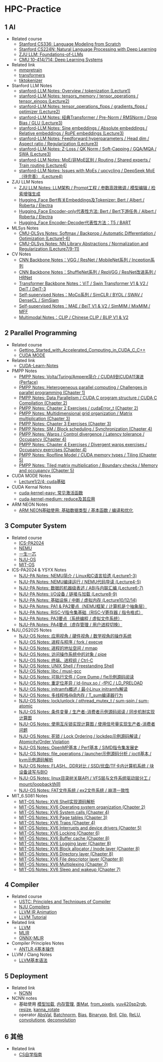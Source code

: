 # HPC-Practice

## 1 AI 

- Related course
  - [Stanford CS336: Language Modeling from Scratch](https://stanford-cs336.github.io/spring2025/)
  - [Stanford CS224N: Natural Language Processing with Deep Learning](http://web.stanford.edu/class/cs224n/index.html)
  - [ZJU LLM: Foundations-of-LLMs](https://github.com/ZJU-LLMs/Foundations-of-LLMs)
  - [CMU 10-414/714: Deep Learning Systems](https://dlsyscourse.org/)
- Related link
  - [mmpretrain](https://github.com/open-mmlab/mmpretrain/tree/main)
  - [transformers](https://github.com/huggingface/transformers)
  - [tiktokenizer](https://tiktokenizer.vercel.app)
- Stanford LLM Notes
  - [stanford-LLM Notes: Overview / tokenization (Lecture1)](./course/AI/CS336/stanford_LLM_notes_01_Overview_tokenization.md)
  - [stanford-LLM Notes: tensors_memory / tensor_operations / tensor_einops (Lecture2)](./course/AI/CS336/stanford_LLM_notes_02_PyTorch_resource_accounting_Part_1.md)
  - [stanford-LLM Notes: tensor_operations_flops / gradients_flops / optimizer (Lecture2)](./course/AI/CS336/stanford_LLM_notes_02_PyTorch_resource_accounting_Part_2.md)
  - [stanford-LLM Notes: 经典Transformer / Pre-Norm / RMSNorm / Drop Bias / GLU (Lecture3)](./course/AI/CS336/stanford_LLM_notes_03_Architectures_hyperparameters_Part_1.md)
  - [stanford-LLM Notes: Sine embeddings / Absolute embeddings / Relative embeddings / RoPE embeddings (Lecture3)](./course/AI/CS336/stanford_LLM_notes_03_Architectures_hyperparameters_Part_2.md)
  - [stanford-LLM Notes: Feedforward hyperparameters / Head dim / Aspect ratio / Regularization (Lecture3)](./course/AI/CS336/stanford_LLM_notes_03_Architectures_hyperparameters_Part_3.md)
  - [stanford-LLM Notes: Z-Loss / QK Norm / Soft-Capping / GQA/MQA / SWA (Lecture3)](./course/AI/CS336/stanford_LLM_notes_03_Architectures_hyperparameters_Part_4.md)
  - [stanford-LLM Notes: MoE/非MoE区别 / Routing / Shared experts / Train routing (Lecture4)](./course/AI/CS336/stanford_LLM_notes_04_Mixture_of_expert_Part_1.md)
  - [stanford-LLM Notes: Issues with MoEs / upcycling / DeepSeek MoE（待完善） (Lecture4)](./course/AI/CS336/stanford_LLM_notes_04_Mixture_of_expert_Part_2.md)
- ZJU LLM Notes
  - [ZJU LLM Notes: LLM架构 / Prompt工程 / 参数高效微调 / 模型编辑 / 检索增强生成](./course/AI/ZJU_LLM/LLM_notes_01_LLM基础.md)
  - [Hugging_Face Bert有关Embeddings及Tokenizer: Bert / Albert / Roberta / Electra](./course/AI/ZJU_LLM/LLM_notes_02_Hugging_Face_Bert有关Embeddings及Tokenizer.md)
  - [Hugging_Face Encoder-only代表性方法: Bert / Bert下游任务 / Albert / Roberta / Electra](./course/AI/ZJU_LLM/LLM_notes_03_Hugging_Face_Bert有关模型架构.md)
  - [Hugging_Face Encoder-Decoder代表性方法：T5 / BART](./course/AI/ZJU_LLM/LLM_notes_04_Hugging_Face_T5_BART.md)
- MLSys Notes
  - [CMU-DLSys Notes: Softmax / Backprop / Automatic Differentiation / Optimization (Lecture1-6)](./course/AI/10-414_714/10-414-714_notes_01.md)
  - [CMU-DLSys Notes: NN Library Abstractions / Normalization and Regularization (Lecture7/9-11)](./course/AI/10-414_714/10-414-714_notes_02.md)
- CV Notes
  - [CNN Backbone Notes：VGG / ResNet / MobileNet系列 / Inception系列](./course/AI/CV/CV_notes_01_经典CNN_Backbone.md)
  - [CNN Backbone Notes：ShuffleNet系列 / RepVGG / ResNet改进系列 / HRNet](./course/AI/CV/CV_notes_02_经典CNN_Backbone.md)
  - [Transformer Backbone Notes：ViT / Swin Transformer V1 & V2 / DeiT / DeiT-3](./course/AI/CV/CV_notes_03_经典Transformer_Backbone.md)
  - [Self-supervised Notes：MoCo系列 / SimCLR / BYOL / SWAV / DenseCL / SimSiam](./course/AI/CV/CV_notes_04_经典对比学习自监督算法.md)
  - [Self-supervised Notes：MAE / BeiT V1 & V2 / SimMIM / MixMIM / MFF](./course/AI/CV/CV_notes_05_经典MIM自监督算法.md)
  - [Multimodal Notes：CLIP / Chinese CLIP / BLIP V1 & V2](./course/AI/CV/CV_notes_06_经典多模态自监督算法.md)

## 2 Parallel Programming

- Related course
  - [Getting_Started_with_Accelerated_Computing_in_CUDA_C_C++](https://learn.nvidia.com/courses/course-detail?course_id=course-v1:DLI+C-AC-01+V1/)
  - [CUDA MODE](https://github.com/gpu-mode/lectures)
- Related link
  - [CUDA-Learn-Notes](https://github.com/DefTruth/cuda-learn-notes)
- PMPP Notes 
  - [PMPP Notes: Volta/Turing/Ampere简介 / CUDA9到CUDA11演进 (Perface)](./course/CUDA/PMPP/PMPP_notes_01_Perface.md)
  - [PMPP Notes: Heterogeneous parallel computing / Challenges in parallel programming (Chapter 1)](./course/CUDA/PMPP/PMPP_notes_02_Introduce.md)
  - [PMPP Notes: Data Parallelism / CUDA C program structure / CUDA C Compilation (Chapter 2)](./course/CUDA/PMPP/PMPP_notes_03_Heterogeneous_data_parallel_computing.md)
  - [PMPP Notes: Chapter 2 Exercises / cudaError_t (Chapter 2)](./course/CUDA/PMPP/PMPP_notes_03_chapter_2_exercise.md)
  - [PMPP Notes: Multidimensional grid organization / Matrix multiplication (Chapter 3)](./course/CUDA/PMPP/PMPP_notes_04_Multidimensional_grids_and_data.md)
  - [PMPP Notes: Chapter 3 Exercises (Chapter 3)](./course/CUDA/PMPP/PMPP_notes_04_chapter_3_exercise.md)
  - [PMPP Notes: SM / Block scheduling / Synchronization (Chapter 4)](./course/CUDA/PMPP/PMPP_notes_05_Architecture_of_a_modern_GPU.md)
  - [PMPP Notes: Warps / Control divergence / Latency tolerance / Occupancy (Chapter 4)](./course/CUDA/PMPP/PMPP_notes_05_Warps_and_SIMD_hardware.md)
  - [PMPP Notes: Chapter 4 Exercises / Divergent warps exercises / Occupancy exercises (Chapter 4)](./course/CUDA/PMPP/PMPP_notes_05_chapter_4_exercise.md)
  - [PMPP Notes: Roofline Model / CUDA memory types / Tiling (Chapter 5)](./course/CUDA/PMPP/PMPP_notes_06_Memory_architecture.md)
  - [PMPP Notes: Tiled matrix multiplication / Boundary checks / Memory and occupancy (Chapter 5)](./course/CUDA/PMPP/PMPP_notes_06_Tiled_matrix_multiplication.md)
- CUDA MODE Notes
  - [Lecture1/2/4: cuda基础](./course/CUDA/notes/cuda笔记01-cuda基础/01-cuda基础.md)
- CUDA Kernal Notes
  - [cuda-kernel-easy: 常见激活函数](./course/CUDA/notes/cuda源码分析01-cuda-kernel-easy/01-cuda-kernel-easy.md)
  - [cuda-kernel-medium: reduce及其应用 ](./course/CUDA/notes/cuda源码分析02-cuda-kernel-medium/02-cuda-kernel-medium.md) 
- ARM NEON Notes
  - [ARM NEON基础使用: 基础数据类型 / 基本函数 / 编译和优化](./course/ARM/notes/ARM_NEON_notes_01_NEON基本操作.md)

## 3 Computer System 
  
- Related course
  - [ICS-PA2024](http://www.why.ink:8080/ICS/2024/Main_Page)
  - [NEMU](https://ysyx.oscc.cc/docs/ics-pa/)
  - [一生一芯](https://ysyx.oscc.cc/)
  - [NJU-OS](https://jyywiki.cn/OS/2025/)
  - [MIT-OS](https://pdos.csail.mit.edu/6.828/2024/index.html)
- ICS-PA2024 & YSYX Notes
  - [NJU-PA Notes: NEMU简介 / Linux和C语言拾遗 (Lecture1-3)](./course/Computer_System/notes/PA_ICS2024_notes_01_NEMU简介_Linux和C语言拾遗.md)
  - [NJU-PA Notes: NEMU编译运行 / NEMU代码导读 (Lecture4-5)](./course/Computer_System/notes/PA_ICS2024_notes_02_NEMU编译运行_NEMU代码导读.md)
  - [NJU-PA Notes: 数据的机器级表述 / ABI与内联汇编 (Lecture6-7)](./course/Computer_System/notes/PA_ICS2024_notes_03_数据的机器级表述_ABI与内联汇编.md)
  - [NJU-PA Notes: I/O设备 / 链接与加载 (Lecture8-9)](./course/Computer_System/notes/PA_ICS2024_notes_04_IO设备_链接与加载.md)
  - [NJU-PA Notes: 基础设施 / 中断 / 虚拟内存 (Lecture10/12/14)](./course/Computer_System/notes/PA_ICS2024_notes_05_基础设施_中断_虚拟内存.md)
  - [NJU-PA Notes: PA1 & PA2要点（NEMU框架 / 计算机是个抽象层）](./course/Computer_System/notes/YSYX_notes_01_PA1&PA2要点.md)
  - [NJU-PA Notes: RISC-V指令集基础（RISC-V寄存器 / 指令格式）](./course/Computer_System/notes/YSYX_notes_02_RISCV指令集基础.md)
  - [NJU-PA Notes: PA3要点（系统编程 / 虚拟文件系统）](./course/Computer_System/notes/YSYX_notes_03_PA3要点.md)
  - [NJU-PA Notes: PA4要点（虚存管理 / 用户进程切换）](./course/Computer_System/notes/YSYX_notes_04_PA4要点.md)
- NJU_OS2025 Notes
  - [NJU-OS Notes: 应用视角 / 硬件视角 / 数学视角的操作系统](./course/OS/NJU_OS2025/NJU_OS_notes_01_绪论.md)
  - [NJU-OS Notes: 进程与程序 / fork / execve](./course/OS/NJU_OS2025/NJU_OS_notes_02_进程与程序.md)
  - [NJU-OS Notes: 进程的地址空间 / mmap](./course/OS/NJU_OS2025/NJU_OS_notes_03_进程的地址空间.md)
  - [NJU-OS Notes: 访问操作系统中的对象 / pipe](./course/OS/NJU_OS2025/NJU_OS_notes_04_访问操作系统中的对象.md)
  - [NJU-OS Notes: 终端、进程组 / Ctrl-C](./course/OS/NJU_OS2025/NJU_OS_notes_05_终端、进程组.md)
  - [NJU-OS Notes: UNIX Shell / Freestanding Shell](./course/OS/NJU_OS2025/NJU_OS_notes_06_UNIX_Shell.md)
  - [NJU-OS Notes: libc / musl-gcc](./course/OS/NJU_OS2025/NJU_OS_notes_07_libc原理与实现.md)
  - [NJU-OS Notes: 可执行文件 / Core Dump / fle示例源码阅读](./course/OS/NJU_OS2025/NJU_OS_notes_08_可执行文件、静态链接和加载.md)
  - [NJU-OS Notes: 重定位差异 / ld-linux.so / -fPIC / LD_PRELOAD](./course/OS/NJU_OS2025/NJU_OS_notes_09_动态链接和加载.md)
  - [NJU-OS Notes: initramfs概述 / 最小Linux initramfs解读](./course/OS/NJU_OS2025/NJU_OS_notes_10_操作系统上的应用生态世界.md)
  - [NJU-OS Notes: 多线程栈4kB内存 / T_sum编译器行为](./course/OS/NJU_OS2025/NJU_OS_notes_11_多处理器编程.md)
  - [NJU-OS Notes: lock/unlock / pthread_mutex_t / sum-spin / sum-atomic](./course/OS/NJU_OS2025/NJU_OS_notes_12_并发编程：互斥.md)
  - [NJU-OS Notes: 条件变量 / 生产者-消费者示例源码阅读 / 同步机制实现计算图](./course/OS/NJU_OS2025/NJU_OS_notes_13_并发编程：条件变量.md)
  - [NJU-OS Notes: 使用互斥锁实现计算图 / 使用信号量实现生产者-消费者问题](./course/OS/NJU_OS2025/NJU_OS_notes_14_并发编程：信号量.md)
  - [NJU-OS Notes: 死锁 / Lock Ordering / lockdep示例源码解读 / Atomicity/Order Violation](./course/OS/NJU_OS2025/NJU_OS_notes_15_并发bug及应对.md)
  - [NJU-OS Notes: OpenMP基本 / Perf基本 / SIMD指令集发展史](./course/OS/NJU_OS2025/NJU_OS_notes_16_真实世界的并发编程.md)
  - [NJU-OS Notes: file_operations / launcher示例源码分析 / ioctl基本 / kvm示例源码解析](./course/OS/NJU_OS2025/NJU_OS_notes_17_设备和驱动程序.md)
  - [NJU-OS Notes: FLASH、DDR对比 / SSD/优盘/TF卡内计算机系统 / 块设备读写与BIO](./course/OS/NJU_OS2025/NJU_OS_notes_18_存储设备原理.md)
  - [NJU-OS Notes: linux目录树关联API / VFS层与文件系统驱动层分工 / mount/loopback协同](./course/OS/NJU_OS2025/NJU_OS_notes_19_目录树管理API.md)
  - [NJU-OS Notes: FAT文件系统 / ex2文件系统 / 崩溃一致性](./course/OS/NJU_OS2025/NJU_OS_notes_20_文件系统实现.md)
- MIT_6.S081 Notes
  - [MIT-OS Notes: XV6 Shell实现源码解析](./course/OS/MIT_6.S081/MIT_XV6_notes_01_XV6_Shell.md)
  - [MIT-OS Notes: XV6 Operating system organization (Chapter 2)](./course/OS/MIT_6.S081/MIT_XV6_notes_02_XV6_Operating_system_organization.md)
  - [MIT-OS Notes: XV6 System calls (Chapter 4)](./course/OS/MIT_6.S081/MIT_XV6_notes_03_XV6_System_calls.md)
  - [MIT-OS Notes: XV6 Page tables (Chapter 3)](./course/OS/MIT_6.S081/MIT_XV6_notes_04_XV6_Page_tables.md)
  - [MIT-OS Notes: XV6 Traps (Chapter 4)](./course/OS/MIT_6.S081/MIT_XV6_notes_05_XV6_Traps.md)
  - [MIT-OS Notes: XV6 Interrupts and device drivers (Chapter 5)](./course/OS/MIT_6.S081/MIT_XV6_notes_06_XV6_Interrupts_and_device_drivers.md)
  - [MIT-OS Notes: XV6 Locking (Chapter 6)](./course/OS/MIT_6.S081/MIT_XV6_notes_07_XV6_Locking.md)
  - [MIT-OS Notes: XV6 Buffer cache (Chapter 8)](./course/OS/MIT_6.S081/MIT_XV6_notes_08_XV6_Buffer_cache.md)
  - [MIT-OS Notes: XV6 Logging layer (Chapter 8)](./course/OS/MIT_6.S081/MIT_XV6_notes_08_XV6_Logging_layer.md)
  - [MIT-OS Notes: XV6 Block allocator / Inode layer (Chapter 8)](./course/OS/MIT_6.S081/MIT_XV6_notes_08_XV6_Inode_layer.md)
  - [MIT-OS Notes: XV6 Directory layer (Chapter 8)](./course/OS/MIT_6.S081/MIT_XV6_notes_08_XV6_Directory_layer.md)
  - [MIT-OS Notes: XV6 File descriptor layer (Chapter 8)](./course/OS/MIT_6.S081/MIT_XV6_notes_08_XV6_File_descriptor_layer.md)
  - [MIT-OS Notes: XV6 Multiplexing (Chapter 7)](./course/OS/MIT_6.S081/MIT_XV6_notes_09_XV6_Multiplexing.md)
  - [MIT-OS Notes: XV6 Sleep and wakeup (Chapter 7)](./course/OS/MIT_6.S081/MIT_XV6_notes_09_XV6_Sleep_wakeup.md)
## 4 Compiler
- Related course
  - [USTC: Principles and Techniques of Compiler](https://ustc-compiler-principles.github.io/2023/)
  - [NJU Compilers](http://docs.compilers.cpl.icu/#/)
  - [LLVM IR Animation](https://blog.piovezan.ca/compilers/llvm_ir_animation/llvm_ir.html)
  - [LLVM Tutorial](https://llvm.org/docs/tutorial/)
- Related link
  - [LLVM](https://llvm.org/)
  - [MLIR](https://mlir.llvm.org/getting_started/)
  - [ONNX-MLIR](https://github.com/onnx/onnx-mlir)
- Compiler Principles Notes
  - [ANTLR 4基本操作](./course/Compiler/notes/Compiler_notes_01_ANTLR_4基本操作.md)
- LLVM / Clang Notes
  - [LLVM基本语法](./course/Compiler/notes/LLVM_notes_01_LLVM基本语法.md)

## 5 Deployment

- Related link 
  - [NCNN](https://github.com/Tencent/ncnn)
- NCNN notes
  - 基础使用
  [模型加载](./deployment/ncnn/notes/NCNN源码分析01-ncnn模型加载.md), 
  [内存管理](./deployment/ncnn/notes/NCNN源码分析02-CPU内存管理.md), 
  [类Mat](./deployment/ncnn/notes/NCNN源码分析03-类Mat.md), 
  [from_pixels](./deployment/ncnn/notes/NCNN源码分析04-图像处理函数之from_pixels.md), 
  [yuv420sp2rgb](./deployment/ncnn/notes/NCNN源码分析04-图像处理函数之yuv420sp2rgb.md), 
  [resize](./deployment/ncnn/notes/NCNN源码分析04-图像处理函数之resize.md), 
  [kanna_rotate](./deployment/ncnn/notes/NCNN源码分析04-图像处理函数之kanna_rotate.md)
  - operator
  [AbsVal](./deployment/ncnn/notes/NCNN源码分析05-激活函数之absval算子.md), 
  [Batchnorm](./deployment/ncnn/notes/NCNN源码分析05-激活函数之bn算子.md), 
  [Bias](./deployment/ncnn/notes/NCNN源码分析05-激活函数之bias算子.md), 
  [Binaryop](./deployment/ncnn/notes/NCNN源码分析05-激活函数之binaryop算子.md), 
  [Bnll](./deployment/ncnn/notes/NCNN源码分析05-激活函数之bnll算子.md), 
  [Clip](./deployment/ncnn/notes/NCNN源码分析05-激活函数之clip算子.md), 
  [ReLU](./deployment/ncnn/notes/NCNN源码分析05-激活函数之relu算子.md), 
  [convolutione](./deployment/ncnn/notes/NCNN源码分析06-convolution与convolutiondepthwise基础实现.md), [deconvolution](./deployment/ncnn/notes/NCNN源码分析06-deconvolution与deconvolutiondepthwise基础实现.md)

## 6 其他
- Related link
  - [CS自学指南](https://csdiy.wiki/)





